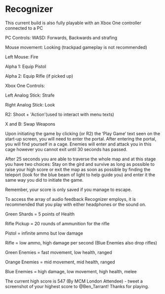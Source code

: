 # Recognizer

This current build is also fully playable with an Xbox One controller connected to a PC

PC Controls:
WASD: Forwards, Backwards and strafing

Mouse movement: Looking (trackpad gameplay is not recommended)

Left Mouse: Fire

Alpha 1: Equip Pistol

Alpha 2: Equip Rifle (if picked up)

Xbox One Controls:

Left Analog Stick: Strafe

Right Analog Stick: Look

R2: Shoot + 'Action'(used to interact with menu texts)

X and B: Swap Weapons



Upon initiating the game by clicking (or R2) the ‘Play Game’ text seen on the start-up screen, you will need to enter the portal. After entering the portal, you will find yourself in a cage. Enemies will enter and attack you in this cage however you cannot exit until 30 seconds has passed. 

After 25 seconds you are able to traverse the whole map and at this stage you have two choices: Stay on the gird and survive as long as possible to raise your high score or exit the map as soon as possible by finding the teleport (look for the blue beam of light to help guide you) and enter it the same way you did to initiate the game. 

Remember, your score is only saved if you manage to escape.

To access the array of audio feedback Recognizer employs, it is recommended that you play with either headphones or the sound on.

Green Shards = 5 points of Health

Rifle Pickup = 20 rounds of ammunition for the rifle

Pistol = infinite ammo but low damage

Rifle = low ammo, high damage per second (Blue Enemies also drop rifles)

Green Enemies = fast movement, low health, ranged

Orange Enemies = mid movement, mid health, ranged

Blue Enemies = high damage, low movement, high health, melee

The current high score is 547 (By MCM London Attendee) - tweet a screenshot of your highest score to @Ben_Tarrant! Thanks for playing.


